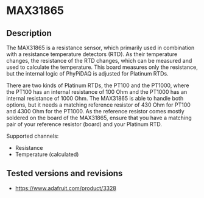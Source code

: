 # MAX31865

## Description

The MAX31865 is a resistance sensor, which primarily used in combination with a resistance temperature detectors (RTD).
As their temperature changes, the resistance of the RTD changes, which can be measured and used to calculate the
temperature. This board measures only the resistance, but the internal logic of PhyPiDAQ is adjusted for Platinum RTDs.

There are two kinds of Platinum RTDs, the PT100 and the PT1000, where the PT100 has an internal resistance of 100 Ohm
and the PT1000 has an internal resistance of 1000 Ohm. The MAX31865 is able to handle both options, but it needs a
matching reference resistor of 430 Ohm for PT100 and 4300 Ohm for the PT1000. As the reference resistor comes mostly
soldered on the board of the MAX31865, ensure that you have a matching pair of your reference resistor (board) and your
Platinum RTD.

Supported channels:

- Resistance
- Temperature (calculated)

## Tested versions and revisions

- https://www.adafruit.com/product/3328
